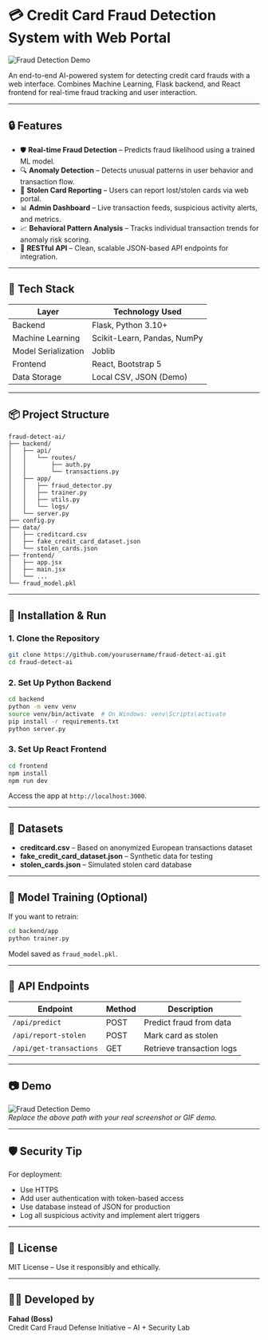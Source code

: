 
# 💳 Credit Card Fraud Detection System with Web Portal

![Fraud Detection Demo](data/Fraud-Detection-Demo.gif) <!-- Replace with actual screenshot path -->

An end-to-end AI-powered system for detecting credit card frauds with a web interface. Combines Machine Learning, Flask backend, and React frontend for real-time fraud tracking and user interaction.

---

## 🔒 Features

- 🛡️ **Real-time Fraud Detection** – Predicts fraud likelihood using a trained ML model.
- 🔍 **Anomaly Detection** – Detects unusual patterns in user behavior and transaction flow.
- 🚨 **Stolen Card Reporting** – Users can report lost/stolen cards via web portal.
- 📊 **Admin Dashboard** – Live transaction feeds, suspicious activity alerts, and metrics.
- 📈 **Behavioral Pattern Analysis** – Tracks individual transaction trends for anomaly risk scoring.
- 🔗 **RESTful API** – Clean, scalable JSON-based API endpoints for integration.

---

## 🧰 Tech Stack

| Layer         | Technology Used                  |
|--------------|----------------------------------|
| Backend       | Flask, Python 3.10+              |
| Machine Learning | Scikit-Learn, Pandas, NumPy      |
| Model Serialization | Joblib                          |
| Frontend      | React, Bootstrap 5               |
| Data Storage  | Local CSV, JSON (Demo)           |

---

## 📦 Project Structure

```
fraud-detect-ai/
├── backend/
│   ├── api/
│   │   └── routes/
│   │       ├── auth.py
│   │       └── transactions.py
│   ├── app/
│   │   ├── fraud_detector.py
│   │   ├── trainer.py
│   │   ├── utils.py
│   │   └── logs/
│   └── server.py
├── config.py
├── data/
│   ├── creditcard.csv
│   ├── fake_credit_card_dataset.json
│   └── stolen_cards.json
├── frontend/
│   ├── app.jsx
│   ├── main.jsx
│   └── ...
└── fraud_model.pkl
```

---

## 🚀 Installation & Run

### 1. Clone the Repository
```bash
git clone https://github.com/yourusername/fraud-detect-ai.git
cd fraud-detect-ai
```

### 2. Set Up Python Backend
```bash
cd backend
python -m venv venv
source venv/bin/activate  # On Windows: venv\Scripts\activate
pip install -r requirements.txt
python server.py
```

### 3. Set Up React Frontend
```bash
cd frontend
npm install
npm run dev
```

Access the app at `http://localhost:3000`.

---

## 📂 Datasets

- **creditcard.csv** – Based on anonymized European transactions dataset
- **fake_credit_card_dataset.json** – Synthetic data for testing
- **stolen_cards.json** – Simulated stolen card database

---

## 🧠 Model Training (Optional)

If you want to retrain:
```bash
cd backend/app
python trainer.py
```
Model saved as `fraud_model.pkl`.

---

## 🔐 API Endpoints

| Endpoint                   | Method | Description                  |
|---------------------------|--------|------------------------------|
| `/api/predict`            | POST   | Predict fraud from data      |
| `/api/report-stolen`      | POST   | Mark card as stolen          |
| `/api/get-transactions`   | GET    | Retrieve transaction logs    |

---

## 📷 Demo

![Fraud Detection Demo](data/Fraud-Detection-Demo.gif)  
_Replace the above path with your real screenshot or GIF demo._

---

## 🛡️ Security Tip

For deployment:
- Use HTTPS
- Add user authentication with token-based access
- Use database instead of JSON for production
- Log all suspicious activity and implement alert triggers

---

## 📜 License

MIT License – Use it responsibly and ethically.

---

## 👨‍💻 Developed by

**Fahad (Boss)**  
Credit Card Fraud Defense Initiative – AI + Security Lab  
